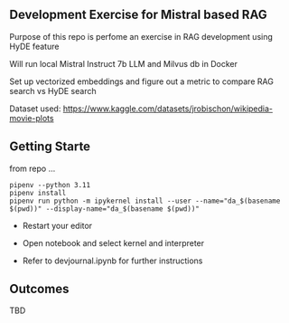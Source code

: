 ## Development Exercise for Mistral based RAG

Purpose of this repo is perfome an exercise in RAG development using HyDE feature

Will run local Mistral Instruct 7b LLM and Milvus db in Docker

Set up vectorized embeddings and figure out a metric to compare RAG search vs HyDE search

Dataset used:
https://www.kaggle.com/datasets/jrobischon/wikipedia-movie-plots

## Getting Starte

from repo ...
```
pipenv --python 3.11
pipenv install
pipenv run python -m ipykernel install --user --name="da_$(basename $(pwd))" --display-name="da_$(basename $(pwd))"
```

- Restart your editor

- Open notebook and select kernel and interpreter

- Refer to devjournal.ipynb for further instructions

## Outcomes

TBD


